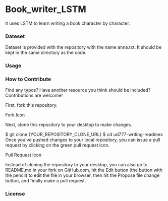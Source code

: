 # Book_writer_LSTM
It uses LSTM to learn writing a book character by character.

### Dateset
Dataset is provided with the repository with the name anna.txt. It should be kept in the same directory as the code. 

### Usage


### How to Contribute
Find any typos? Have another resource you think should be included? Contributions are welcome!

First, fork this repository.

Fork Icon

Next, clone this repository to your desktop to make changes.

$ git clone {YOUR_REPOSITORY_CLONE_URL}
$ cd ud777-writing-readmes
Once you've pushed changes to your local repository, you can issue a pull request by clicking on the green pull request icon.

Pull Request Icon

Instead of cloning the repository to your desktop, you can also go to README.md in your fork on GitHub.com, hit the Edit button (the button with the pencil) to edit the file in your browser, then hit the Propose file change button, and finally make a pull request.

### License
